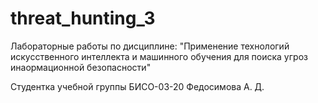 # threat_hunting_3

Лабораторные работы по дисциплине: "Применение технологий искусственного интеллекта и машинного обучения для поиска угроз инaормационной безопасности"

Студентка учебной группы БИСО-03-20 Федосимова А. Д.